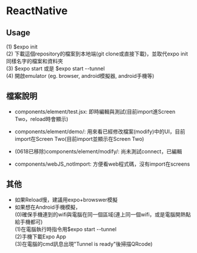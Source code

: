 # ReactNative
## Usage
  (1) $expo init <your project name>  
  (2) 下載這個repository的檔案到本地端(git clone或直接下載)，並取代expo init <your project name>同樣名字的檔案和資料夾  
  (3) $expo start 或是 $expo start --tunnel  
  (4) 開啟emulator (eg. browser, android模擬器, android手機等)  
  
## 檔案說明
- components/element/test.jsx:  即時編輯與測試(目前import進Screen Two，reload時會顯示)
- components/element/demo/:  用來看已經修改檔案(modify)中的UI，目前import在Screen Two(目前import並顯示在Screen Two)
- (0618已移除)components/element/modify/:  尚未測試connect，已編輯

- components/webJS_notImport: 方便看web程式碼，沒有import在screens

## 其他
- 如果Reload慢，建議用expo+browswer模擬
- 如果想在Android手機模擬，  
   (0)確保手機連到的wifi與電腦在同一個區域(連上同一個wifi，或是電腦開熱點給手機都可)  
   (1)在電腦執行時指令用$expo start --tunnel    
   (2)手機下載Expo App    
   (3)在電腦的cmd訊息出現"Tunnel is ready"後掃描QRcode)  
